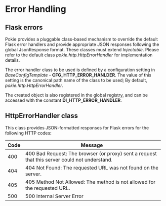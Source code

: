 # Error Handling

## Flask errors

Pokie provides a pluggable class-based mechanism to override the default Flask error handlers and provide appropriate JSON responses
following the global JsonResponse format. These classes must extend *Injectable*. Please refer to the default class 
*pokie.http.HttpErrorHandler* for implementation details.

The error handler class to be used is defined by a configuration setting in *BaseConfigTemplate* - **CFG_HTTP_ERROR_HANLDER**.
The value of this setting is the canonical path name of the class to be used; By default, *pokie.http.HttpErrorHandler*.

The created object is also registered in the global registry, and can be accessed with the constant **DI_HTTP_ERROR_HANDLER**.

## **HttpErrorHandler class**

This class provides JSON-formatted responses for Flask errors for the following HTTP codes:

|Code|Message|
|---|---|
|400|400 Bad Request: The browser (or proxy) sent a request that this server could not understand.|
|404|404 Not Found: The requested URL was not found on the server.|
|405|405 Method Not Allowed: The method is not allowed for the requested URL.|
|500|500 Internal Server Error|


